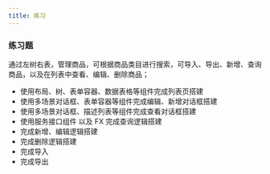 ```yaml
---
title: 练习
---
```


### 练习题

通过左树右表，管理商品，可根据商品类目进行搜索，可导入、导出、新增、查询商品，以及在列表中查看、编辑、删除商品；

- 使用布局、树、表单容器、数据表格等组件完成列表页搭建
- 使用多场景对话框、表单容器等组件完成编辑、新增对话框搭建
- 使用多场景对话框、描述列表等组件完成查看对话框搭建
- 使用服务接口组件 以及 FX 完成查询逻辑搭建
- 完成新增、编辑逻辑搭建
- 完成删除逻辑搭建
- 完成导入
- 完成导出
